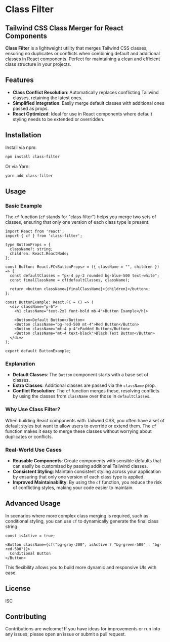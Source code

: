 
# Class Filter

## Tailwind CSS Class Merger for React Components

**Class Filter** is a lightweight utility that merges Tailwind CSS classes, ensuring no duplicates or conflicts when combining default and additional classes in React components. Perfect for maintaining a clean and efficient class structure in your projects.

## Features

- **Class Conflict Resolution**: Automatically replaces conflicting Tailwind classes, retaining the latest ones.
- **Simplified Integration**: Easily merge default classes with additional ones passed as props.
- **React Optimized**: Ideal for use in React components where default styling needs to be extended or overridden.

## Installation

Install via npm:

```bash
npm install class-filter
```

Or via Yarn:

```bash
yarn add class-filter
```

## Usage

### Basic Example

The `cf` function (`cf` stands for "class filter") helps you merge two sets of classes, ensuring that only one version of each class type is present.

```tsx
import React from 'react';
import { cf } from 'class-filter';

type ButtonProps = {
  className?: string;
  children: React.ReactNode;
};

const Button: React.FC<ButtonProps> = ({ className = "", children }) => {
  const defaultClasses = "px-4 py-2 rounded bg-blue-500 text-white";
  const finalClassName = cf(defaultClasses, className);

  return <button className={finalClassName}>{children}</button>;
};

const ButtonExample: React.FC = () => (
  <div className="p-6">
    <h1 className="text-2xl font-bold mb-4">Button Example</h1>
    
    <Button>Default Button</Button>
    <Button className="bg-red-500 mt-4">Red Button</Button>
    <Button className="mt-4 p-4">Padded Button</Button>
    <Button className="mt-4 text-black">Black Text Button</Button>
  </div>
);

export default ButtonExample;
```

### Explanation

- **Default Classes**: The `Button` component starts with a base set of classes.
- **Extra Classes**: Additional classes are passed via the `className` prop.
- **Conflict Resolution**: The `cf` function merges these, resolving conflicts by using the classes from `className` over those in `defaultClasses`.

### Why Use Class Filter?

When building React components with Tailwind CSS, you often have a set of default styles but want to allow users to override or extend them. The `cf` function makes it easy to merge these classes without worrying about duplicates or conflicts.

### Real-World Use Cases

- **Reusable Components**: Create components with sensible defaults that can easily be customized by passing additional Tailwind classes.
- **Consistent Styling**: Maintain consistent styling across your application by ensuring that only one version of each class type is applied.
- **Improved Maintainability**: By using the `cf` function, you reduce the risk of conflicting styles, making your code easier to maintain.

## Advanced Usage

In scenarios where more complex class merging is required, such as conditional styling, you can use `cf` to dynamically generate the final class string:

```tsx
const isActive = true;

<Button className={cf("bg-gray-200", isActive ? "bg-green-500" : "bg-red-500")}>
  Conditional Button
</Button>
```

This flexibility allows you to build more dynamic and responsive UIs with ease.

## License

ISC

## Contributing

Contributions are welcome! If you have ideas for improvements or run into any issues, please open an issue or submit a pull request.
